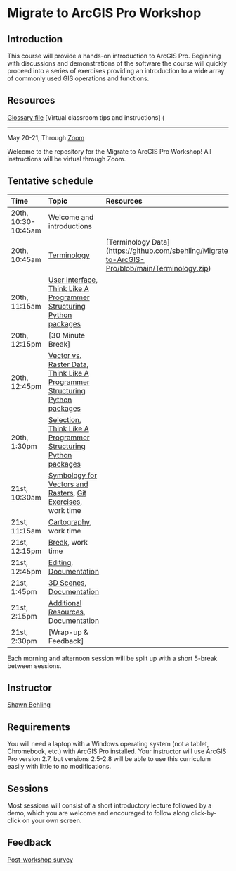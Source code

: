 # Migrate to ArcGIS Pro Workshop 

## Introduction

This course will provide a hands-on introduction to ArcGIS Pro. Beginning with discussions and demonstrations of the software the course will quickly proceed into a series of exercises providing an introduction to a wide array of commonly used GIS operations and functions.

## Resources

[Glossary file](https://github.com/sbehling/Migrate-to-ArcGIS-Pro/blob/main/Glossary.pdf)
[Virtual classroom tips and instructions] (

---

May 20-21, Through [Zoom](https://blm.zoomgov.com/j/1604904934?pwd=ZDFaZUJkdHNsSGlZZ2lpTW9UZC8xdz09)

Welcome to the repository for the Migrate to ArcGIS Pro Workshop! All instructions will be virtual through Zoom.

## Tentative schedule

| Time | Topic  | Resources  
|:--|:--|:--|
| 20th, 10:30-10:45am  | Welcome and introductions| |
| 20th, 10:45am  | [Terminology](http://carver.cs.ua.edu/Slides/2019/URSSI-WinterSchool/URSSI-WinterSchool-Design.pdf) |  [Terminology Data] (https://github.com/sbehling/Migrate-to-ArcGIS-Pro/blob/main/Terminology.zip) 
| 20th, 11:15am  | [User Interface](http://carver.cs.ua.edu/Slides/2019/URSSI-WinterSchool/URSSI-WinterSchool-Design.pdf),<br/>[Think Like A Programmer](https://docs.google.com/presentation/d/1eNpMYEyS2x92P2r94pWwykfHSS2KaRHxzRsRN85WFh0/edit?usp=sharing)<br/>[Structuring Python packages](https://kyleniemeyer.github.io/research-software-dev-modules/module-packaging/) |  
| 20th, 12:15pm  | [30 Minute Break] |
| 20th, 12:45pm  | [Vector vs. Raster Data](http://carver.cs.ua.edu/Slides/2019/URSSI-WinterSchool/URSSI-WinterSchool-Design.pdf),<br/>[Think Like A Programmer](https://docs.google.com/presentation/d/1eNpMYEyS2x92P2r94pWwykfHSS2KaRHxzRsRN85WFh0/edit?usp=sharing)<br/>[Structuring Python packages](https://kyleniemeyer.github.io/research-software-dev-modules/module-packaging/) | 
| 20th, 1:30pm  | [Selection](http://carver.cs.ua.edu/Slides/2019/URSSI-WinterSchool/URSSI-WinterSchool-Design.pdf),<br/>[Think Like A Programmer](https://docs.google.com/presentation/d/1eNpMYEyS2x92P2r94pWwykfHSS2KaRHxzRsRN85WFh0/edit?usp=sharing)<br/>[Structuring Python packages](https://kyleniemeyer.github.io/research-software-dev-modules/module-packaging/) | 
| 21st, 10:30am | [Symbology for Vectors and Rasters](http://inundata.org/talks/git-collaboration/#/), [Git Exercises](https://jameshowison.github.io/peer_production_course/docs/additional_git_exercises.html), work time |
| 21st, 11:15am  | [Cartography](https://kyleniemeyer.github.io/research-software-dev-modules/module-testing-ci/), work time | 
| 21st, 12:15pm | [Break](http://carver.cs.ua.edu/Slides/2019/URSSI-WinterSchool/URSSI-WinterSchool-PeerCodeReview.pdf), work time | 
| 21st, 12:45pm| [Editing](https://kyleniemeyer.github.io/research-software-dev-modules/module-open-science/), [Documentation](https://kyleniemeyer.github.io/research-software-dev-modules/module-documentation/) |  
| 21st, 1:45pm| [3D Scenes](https://kyleniemeyer.github.io/research-software-dev-modules/module-open-science/), [Documentation](https://kyleniemeyer.github.io/research-software-dev-modules/module-documentation/) |  
| 21st, 2:15pm| [Additional Resources](https://kyleniemeyer.github.io/research-software-dev-modules/module-open-science/), [Documentation](https://kyleniemeyer.github.io/research-software-dev-modules/module-documentation/) | 
| 21st, 2:30pm| [Wrap-up & Feedback]


Each morning and afternoon session will be split up with a short 5-break between sessions. 


## Instructor

[Shawn Behling](https://shawnbehling.com)



## Requirements

You will need a laptop with a Windows operating system (not a tablet, Chromebook, etc.) with ArcGIS Pro installed.
Your instructor will use ArcGIS Pro version 2.7, but versions 2.5-2.8 will be able to use this curriculum easily with little to no modifications.


## Sessions

Most sessions will consist of a short introductory lecture followed by a demo, which you are welcome and encouraged to follow along click-by-click on your own screen.

## Feedback 

[Post-workshop survey](http://bit.ly/URSSI-WinterSchool-Evaluation)
